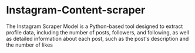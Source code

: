 # Instagram-Content-scraper
The Instagram Scraper Model is a Python-based tool designed to extract profile data, including the number of posts, followers, and following, as well as detailed information about each post, such as the post's description and the number of likes
